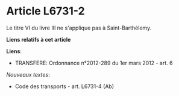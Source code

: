 # Article L6731-2

Le titre VI du livre III ne s'applique pas à Saint-Barthélemy.

**Liens relatifs à cet article**

**Liens**:

  - TRANSFERE: Ordonnance n°2012-289 du 1er mars 2012 - art. 6

_Nouveaux textes_:

  - Code des transports - art. L6731-4 (Ab)
